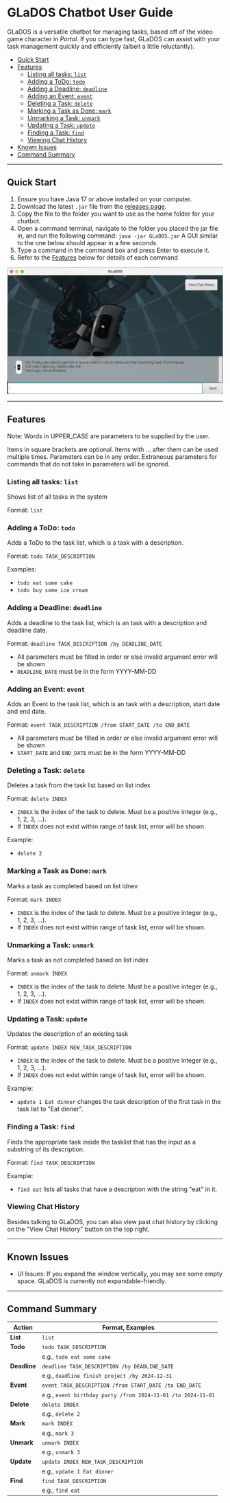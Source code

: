 # GLaDOS Chatbot User Guide

GLaDOS is a versatile chatbot for managing tasks, based off of the video game character in _Portal_. If you can type fast, GLaDOS can assist with your task management quickly and efficiently (albeit a little reluctantly).

- [Quick Start](#quick-start)
- [Features](#features)
  - [Listing all tasks: `list`](#listing-all-tasks-list)
  - [Adding a ToDo: `todo`](#adding-a-todo-todo)
  - [Adding a Deadline: `deadline`](#adding-a-deadline-deadline)
  - [Adding an Event: `event`](#adding-an-event-event)
  - [Deleting a Task: `delete`](#deleting-a-task-delete)
  - [Marking a Task as Done: `mark`](#marking-a-task-as-done-mark)
  - [Unmarking a Task: `unmark`](#unmarking-a-task-unmark)
  - [Updating a Task: `update`](#updating-a-task-update)
  - [Finding a Task: `find`](#finding-a-task-find)
  - [Viewing Chat History](#viewing-chat-history)
- [Known Issues](#known-issues)
- [Command Summary](#command-summary)

---

## Quick Start

1. Ensure you have Java 17 or above installed on your computer.
2. Download the latest `.jar` file from the [releases page](https://github.com/jayjay19630/ip/releases).
3. Copy the file to the folder you want to use as the home folder for your chatbot.
4. Open a command terminal, navigate to the folder you placed the jar file in, and run the following command:
   `java -jar GLaDOS.jar`
   A GUI similar to the one below should appear in a few seconds.
5. Type a command in the command box and press Enter to execute it.
6. Refer to the [Features](#features) below for details of each command

![Glados Image](./Ui.png)

---

## Features

Note: Words in UPPER_CASE are parameters to be supplied by the user.

Items in square brackets are optional.
Items with …​ after them can be used multiple times.
Parameters can be in any order.
Extraneous parameters for commands that do not take in parameters will be ignored.

### Listing all tasks: `list`

Shows list of all tasks in the system

Format: `list`

### Adding a ToDo: `todo`

Adds a ToDo to the task list, which is a task with a description.

Format: `todo TASK_DESCRIPTION`

Examples:

- `todo eat some cake`
- `todo buy some ice cream`

### Adding a Deadline: `deadline`

Adds a deadline to the task list, which is an task with a description and deadline date.

Format: `deadline TASK_DESCRIPTION /by DEADLINE_DATE`

- All parameters must be filled in order or else invalid argument error will be shown
- `DEADLINE_DATE` must be in the form YYYY-MM-DD

### Adding an Event: `event`

Adds an Event to the task list, which is an task with a description, start date and end date.

Format: `event TASK_DESCRIPTION /from START_DATE /to END_DATE`

- All parameters must be filled in order or else invalid argument error will be shown
- `START_DATE` and `END_DATE` must be in the form YYYY-MM-DD

### Deleting a Task: `delete`

Deletes a task from the task list based on list index

Format: `delete INDEX`

- `INDEX` is the index of the task to delete. Must be a positive integer (e.g., 1, 2, 3, …​).
- If `INDEX` does not exist within range of task list, error will be shown.

Example:

- `delete 2`

### Marking a Task as Done: `mark`

Marks a task as completed based on list idnex

Format: `mark INDEX`

- `INDEX` is the index of the task to delete. Must be a positive integer (e.g., 1, 2, 3, …​).
- If `INDEX` does not exist within range of task list, error will be shown.

### Unmarking a Task: `unmark`

Marks a task as not completed based on list index

Format: `unmark INDEX`

- `INDEX` is the index of the task to delete. Must be a positive integer (e.g., 1, 2, 3, …​).
- If `INDEX` does not exist within range of task list, error will be shown.

### Updating a Task: `update`

Updates the description of an existing task

Format: `update INDEX NEW_TASK_DESCRIPTION`

- `INDEX` is the index of the task to delete. Must be a positive integer (e.g., 1, 2, 3, …​).
- If `INDEX` does not exist within range of task list, error will be shown.

Example:

- `update 1 Eat dinner` changes the task description of the first task in the task list to "Eat dinner".

### Finding a Task: `find`

Finds the appropriate task inside the tasklist that has the input as a substring of its description.

Format: `find TASK_DESCRIPTION`

Example:

- `find eat` lists all tasks that have a description with the string "eat" in it.

### Viewing Chat History

Besides talking to GLaDOS, you can also view past chat history by clicking on the "View Chat History" button on the top right.

---

## Known Issues

- UI Issues: If you expand the window vertically, you may see some empty space. GLaDOS is currently not expandable-friendly.

---

## Command Summary

| Action       | Format, Examples                                             |
| ------------ | ------------------------------------------------------------ |
| **List**     | `list`                                                       |
| **Todo**     | `todo TASK_DESCRIPTION`                                      |
|              | e.g., `todo eat some cake`                                   |
| **Deadline** | `deadline TASK_DESCRIPTION /by DEADLINE_DATE`                |
|              | e.g., `deadline finish project /by 2024-12-31`               |
| **Event**    | `event TASK_DESCRIPTION /from START_DATE /to END_DATE`       |
|              | e.g., `event birthday party /from 2024-11-01 /to 2024-11-01` |
| **Delete**   | `delete INDEX`                                               |
|              | e.g., `delete 2`                                             |
| **Mark**     | `mark INDEX`                                                 |
|              | e.g., `mark 3`                                               |
| **Unmark**   | `unmark INDEX`                                               |
|              | e.g., `unmark 3`                                             |
| **Update**   | `update INDEX NEW_TASK_DESCRIPTION`                          |
|              | e.g., `update 1 Eat dinner`                                  |
| **Find**     | `find TASK_DESCRIPTION`                                      |
|              | e.g., `find eat`                                             |
